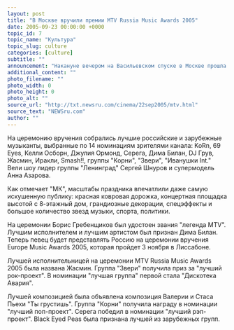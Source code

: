```yaml
---
layout: post
title: "В Москве вручили премии MTV Russia Music Awards 2005"
date: 2005-09-23 00:00:00 +0000
topic_id: 7
topic_name: "Культура"
topic_slug: culture
categories: [culture]
subtitle: ""
announcement: "Накануне вечером на Васильевском спуске в Москве прошла церемония вручения музыкальных наград MTV Russia Music Awards 2005. Полную версию шоу зрители смогут увидеть 24 сентября в 21:00 на телеканале MTV."
additional_content: ""
photo_filename: ""
photo_width: 0
photo_height: 0
photo_alt: ""
source_url: "http://txt.newsru.com/cinema/22sep2005/mtv.html"
source_text: "NEWSru.com"
author: ""
---
```

На церемонию вручения собрались лучшие российские и зарубежные музыканты, выбранные по 14 номинациям зрителями канала: KoRn, 69 Eyes, Келли Осборн, Джулия Ормонд, Серега, Дима Билан, DJ Грув, Жасмин, Иракли, Smash!!, группы "Корни", "Звери", "Иванушки Int." Вели шоу лидер группы "Ленинград" Сергей Шнуров и супермодель Анна Азарова.

Как отмечает "МК", масштабы праздника впечатлили даже самую искушенную публику: красная ковровая дорожка, концертная площадка высотой с 8-этажный дом, грандиозные декорации, спецэффекты и большое количество звезд музыки, спорта, политики.

На церемонии Борис Гребенщиков был удостоен звания "легенда MTV". Лучшим исполнителем и лучшим артистом был признан Дима Билан. Теперь певец будет представлять Россию на церемонии вручения Europe Music Awards 2005, которая пройдет 3 ноября в Лиссабоне.

Лучшей исполнительницей на церемонии MTV Russia Music Awards 2005 была названа Жасмин. Группа "Звери" получила приз за "лучший рок-проект". В номинации "лучшая группа" первой стала "Дискотека Авария".

Лучшей композицией была объявлена композиция Валерии и Стаса Пьехи "Ты грустишь". Группа "Корни" получила награду в номинации "лучший поп-проект". Серега победил в номинации "лучший рэп-проект". Black Eyed Peas была признана лучшей из зарубежных групп.
